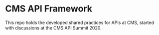 # CMS API Framework

This repo holds the developed shared practices for APIs at CMS, started with discussions at the CMS API Summit 2020. 